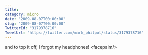 ```yaml
---
title: 
category: micro
date: "2009-08-07T00:00:00"
slug: "2009-08-07T00:00:00"
TwitterId: "3179378716"
TweetUrl: "https://twitter.com/mark_philpot/status/3179378716"
---
```


and to top it off, I forgot my headphones! &lt;facepalm/&gt;
